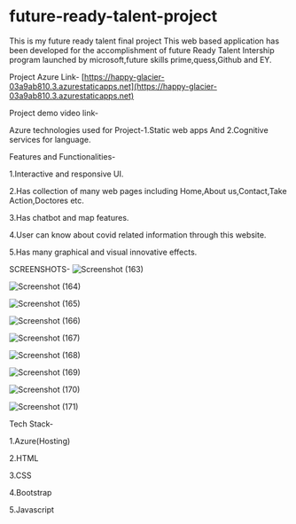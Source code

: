 # future-ready-talent-project
This  is my future ready talent final project
This web based application has been developed for the accomplishment of future Ready Talent Intership program launched by microsoft,future skills prime,quess,Github and EY.

Project Azure Link- [https://happy-glacier-03a9ab810.3.azurestaticapps.net](https://happy-glacier-03a9ab810.3.azurestaticapps.net)

Project demo video link-[]()

Azure technologies used for Project-1.Static web apps  And   2.Cognitive services for language.

Features and Functionalities-

1.Interactive and responsive UI.

2.Has collection of many web pages including Home,About us,Contact,Take Action,Doctores etc.

3.Has chatbot and map features.

4.User can know about covid related information through this website.

5.Has many graphical and visual innovative effects.

SCREENSHOTS-
![Screenshot (163)](https://github.com/Rjsunny03/future-ready-talent-project/assets/126224504/82c74a94-3b9a-4796-94d3-b19bf1aaab0e)

![Screenshot (164)](https://github.com/Rjsunny03/future-ready-talent-project/assets/126224504/44121e63-6dde-4a3e-b2a4-fd33616f362e)

![Screenshot (165)](https://github.com/Rjsunny03/future-ready-talent-project/assets/126224504/9775068f-4494-44e5-b3c7-69b211ae9500)

![Screenshot (166)](https://github.com/Rjsunny03/future-ready-talent-project/assets/126224504/10e3779c-0ef0-4ada-8e5f-aa145c6cef20)

![Screenshot (167)](https://github.com/Rjsunny03/future-ready-talent-project/assets/126224504/876cb214-fa38-4599-94a0-863730c79c8c)

![Screenshot (168)](https://github.com/Rjsunny03/future-ready-talent-project/assets/126224504/2be77df9-ffd9-4e17-aad9-7cb60a08257d)

![Screenshot (169)](https://github.com/Rjsunny03/future-ready-talent-project/assets/126224504/1bd709b3-928a-491f-9a98-d2b5a1af3334)

![Screenshot (170)](https://github.com/Rjsunny03/future-ready-talent-project/assets/126224504/ef1e09e1-06b3-436c-8aa7-7a9cde768abd)

![Screenshot (171)](https://github.com/Rjsunny03/future-ready-talent-project/assets/126224504/6a8e5e16-d8f7-41d9-a029-2c2b13afc20d)

Tech Stack-

1.Azure(Hosting)

2.HTML

3.CSS

4.Bootstrap

5.Javascript

